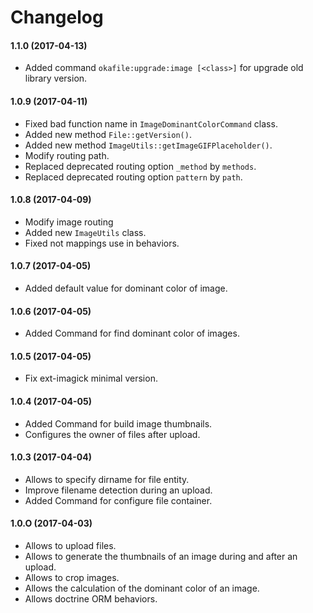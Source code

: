 Changelog
=========

#### 1.1.0 (2017-04-13)

* Added command `okafile:upgrade:image [<class>]` for upgrade old library version.

#### 1.0.9 (2017-04-11)

* Fixed bad function name in `ImageDominantColorCommand` class.
* Added new method `File::getVersion()`.
* Added new method `ImageUtils::getImageGIFPlaceholder()`.
* Modify routing path.
* Replaced deprecated routing option `_method` by `methods`.
* Replaced deprecated routing option `pattern` by `path`.

#### 1.0.8 (2017-04-09)

* Modify image routing
* Added new `ImageUtils` class.
* Fixed not mappings use in behaviors.

#### 1.0.7 (2017-04-05)

* Added default value for dominant color of image.

#### 1.0.6 (2017-04-05)

* Added Command for find dominant color of images.

#### 1.0.5 (2017-04-05)

* Fix ext-imagick minimal version.

#### 1.0.4 (2017-04-05)

* Added Command for build image thumbnails.
* Configures the owner of files after upload.

#### 1.0.3 (2017-04-04)

* Allows to specify dirname for file entity.
* Improve filename detection during an upload.
* Added Command for configure file container.

#### 1.0.O (2017-04-03)

* Allows to upload files.
* Allows to generate the thumbnails of an image during and after an upload.
* Allows to crop images.
* Allows the calculation of the dominant color of an image.
* Allows doctrine ORM behaviors.